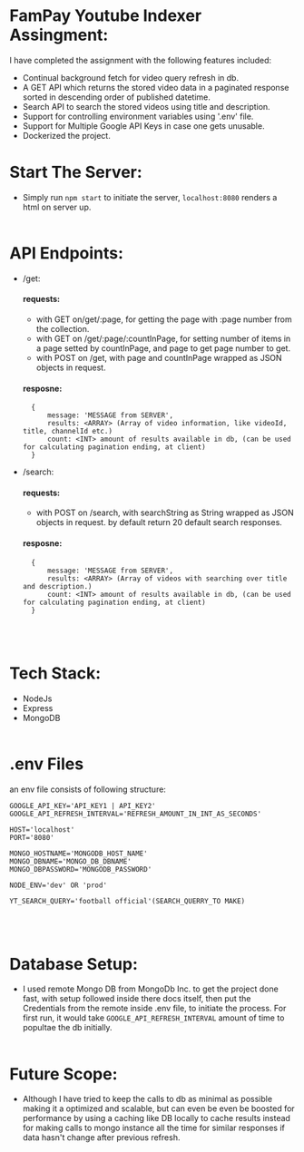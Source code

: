# FamPay Youtube Indexer Assingment:
I have completed the assignment with the following features included:
* Continual background fetch for video query refresh in db.
* A GET API which returns the stored video data in a paginated response sorted in descending order of published datetime.
* Search API to search the stored videos using title and description.
* Support for controlling environment variables using '.env' file.
* Support for Multiple Google API Keys in case one gets unusable.
* Dockerized the project.

# Start The Server:
- Simply run <code>npm start</code> to initiate the server, <code>localhost:8080</code> renders a html on server up.
<br></br>
# API Endpoints:
* /get: 
    #### requests:
    - with GET on/get/:page, for getting the page with :page number from the collection.
    - with GET on /get/:page/:countInPage, for setting number of items in a page setted by countInPage, and page to get page number to get.
    - with POST on /get, with page and countInPage wrapped as JSON objects in request.

    #### resposne:
        {
            message: 'MESSAGE from SERVER',
            results: <ARRAY> (Array of video information, like videoId, title, channelId etc.)
            count: <INT> amount of results available in db, (can be used for calculating pagination ending, at client) 
        }

* /search: 
    #### requests:
    - with POST on /search, with searchString as String wrapped as JSON objects in request. by default return 20 default search responses.

    #### resposne:
        {
            message: 'MESSAGE from SERVER',
            results: <ARRAY> (Array of videos with searching over title and description.)
            count: <INT> amount of results available in db, (can be used for calculating pagination ending, at client) 
        }
<br></br>
# Tech Stack:
* NodeJs
* Express
* MongoDB
<br></br>
# .env Files
an env file consists of following structure:
```
GOOGLE_API_KEY='API_KEY1 | API_KEY2'
GOOGLE_API_REFRESH_INTERVAL='REFRESH_AMOUNT_IN_INT_AS_SECONDS'

HOST='localhost'
PORT='8080'

MONGO_HOSTNAME='MONGODB_HOST_NAME'
MONGO_DBNAME='MONGO_DB_DBNAME'
MONGO_DBPASSWORD='MONGODB_PASSWORD'

NODE_ENV='dev' OR 'prod'

YT_SEARCH_QUERY='football official'(SEARCH_QUERRY_TO MAKE)
```
<br></br>
# Database Setup:
- I used remote Mongo DB from MongoDb Inc. to get the project done fast, with setup followed inside there docs itself, then put the Credentials from the remote inside .env file, to initiate the process. For first run, it would take ```GOOGLE_API_REFRESH_INTERVAL``` amount of time to popultae the db initially.
<br></br>
# Future Scope:
- Although I have tried to keep the calls to db as minimal as possible making it a optimized and scalable, but can even be even be boosted for performance by using a caching like DB locally to cache results instead for making calls to mongo instance all the time for similar responses if data hasn't change after previous refresh.

